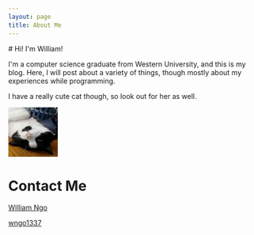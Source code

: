 ```yaml
---
layout: page
title: About Me
---
```

<link rel="stylesheet" href="https://cdnjs.cloudflare.com/ajax/libs/font-awesome/6.0.0/css/all.min.css" integrity="sha512-9usAa10IRO0HhonpyAIVpjrylPvoDwiPUiKdWk5t3PyolY1cOd4DSE0Ga+ri4AuTroPR5aQvXU9xC6qOPnzFeg==" crossorigin="anonymous" referrerpolicy="no-referrer" />
# Hi! I'm William!

I'm a computer science graduate from Western University,
and this is my blog. Here, I will post about a variety of 
things, though mostly about my experiences while programming.

I have a really cute cat though, so look out for her as well.

<img float="right" src="images/cat.jpeg" width="100" height="100">

# Contact Me 
<p><i class="fab fa-linkedin-in"></i><a href="https://www.linkedin.com/in/william-ngo-a8a1871b8"> William Ngo</a></p>
<p><i class="fab fa-github"></i><a href="https://github.com/wngo1337"> wngo1337</a></p>

